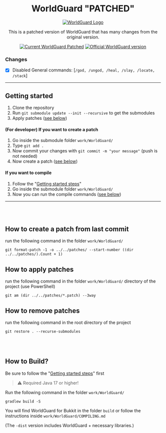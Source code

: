 <div style="text-align: center;">

# WorldGuard "PATCHED"

[![WorldGuard Logo](https://github.com/EngineHub/WorldGuard/blob/master/worldguard-logo.png?raw=true)](https://github.com/EngineHub/WorldGuard)

This is a patched version of WorldGuard that has many changes from the original version.

[![Current WorldGuard Patched](https://badgen.net/badge/Current%20WorldGuard%20Patch/v7.0.9-SNAPSHOT/blue?icon=github)](https://github.com/EngineHub/WorldGuard/tree/version/7.0.x) [![Official WorldGuard version](https://badgen.net/github/tag/EngineHub/WorldGuard?label=Official%20WorldGuard%20Version&icon=github&color=blue)](https://github.com/EngineHub/WorldGuard/tags)
</div>

### Changes

- [x] Disabled General commands: [`/god, /ungod, /heal, /slay, /locate, /stack`]

--- 

## Getting started

1. Clone the repository
2. Run `git submodule update --init --recursive` to get the submodules
3. Apply patches ([see below](#how-to-apply-patches))

#### (For developer) If you want to create a patch

1. Go inside the submodule folder `work/WorldGuard/`
2. Type `git add .`
3. Now commit your changes with `git commit -m "your message"` (push is not needed)
4. Now create a patch ([see below](#how-to-create-a-patch-from-last-commit))

#### If you want to compile

1. Follow the "[Getting started steps](#getting-started)"
2. Go inside the submodule folder `work/WorldGuard/`
3. Now you can run the compile commands ([see below](#how-to-build))

---
<br/>
<br/>

## How to create a patch from last commit

run the following command in the folder `work/WorldGuard/`

```shell
git format-patch -1 -o ../../patches/ --start-number ((dir ../../patches/).Count + 1)
```

## How to apply patches

run the following command in the folder `work/WorldGuard/` directory of the project (use PowerShell)

```shell
git am (dir ../../patches/*.patch) --3way
```

## How to remove patches

run the following command in the root directory of the project

```shell
git restore . --recurse-submodules
```
<br/>
<br/>

## How to Build?

Be sure to follow the "[Getting started steps](#getting-started)" first

> ⚠ Required Java 17 or higher!

Run the following command in the folder `work/WorldGuard/`

```shell
gradlew build -S
```

You will find WorldGuard for Bukkit in the folder `build` or follow the instructions
inside `work/WorldGuard/COMPILING.md`

(The `-dist` version includes WorldGuard + necessary libraries.)
